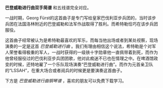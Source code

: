 

**巴登威勒进行曲双手简谱** 和五线谱完全对应。

一战时期，Georg
Fürst的这首曲子是专门写给皇家巴伐利亚步兵团的，当时该步兵团在法国洛林附近的巴登威勒和法军作战取得了胜利。而希特勒恰巧在该步兵团服役。

这首曲子经常被认为是希特勒最喜欢的军乐，而每当他出场或者到某处视察，现场演奏的一定是这首 _巴登威勒进行曲_
。我们有理由相信这个说法，希特勒是个对军人荣誉看得极重的军人，一战时获得的一级铁十字勋章他一直佩带着到死，而作为他曾经服役过的巴伐利亚步兵团团歌，他对此痴迷不已也在情理之中。在啤酒馆政变的时候，还特地雇了一个乐队现场演奏“巴登威勒进行曲”。而作为元首亲卫队的“LSSAH”，在重大场合或者阅兵的时候更是要演奏这首曲子。

下方是 _巴登威勒进行曲钢琴谱_ ，喜欢的朋友可以免费下载学习。

